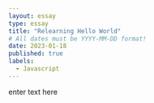 ```yaml
---
layout: essay
type: essay
title: "Relearning Hello World"
# All dates must be YYYY-MM-DD format!
date: 2023-01-18
published: true
labels:
  - Javascript
---
```


enter text here
